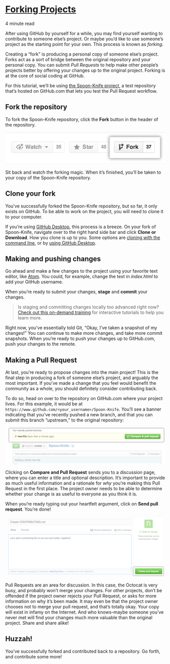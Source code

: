 # [Forking Projects](https://guides.github.com/activities/forking/)

 4 minute read

After using GitHub by yourself for a while, you may find yourself wanting to contribute to someone else’s project. Or maybe you’d like to use someone’s project as the starting point for your own. This process is known as *forking.*

Creating a “fork” is producing a personal copy of someone else’s project. Forks act as a sort of bridge between the original repository and your personal copy. You can submit *Pull Requests* to help make other people’s projects better by offering your changes up to the original project. Forking is at the core of social coding at GitHub.

For this tutorial, we’ll be using [the Spoon-Knife project](https://github.com/octocat/Spoon-Knife), a test repository that’s hosted on GitHub.com that lets you test the Pull Request workflow.



## Fork the repository

To fork the Spoon-Knife repository, click the **Fork** button in the header of the repository.

![A repository's fork button](assets/Bootcamp-Fork.png)

Sit back and watch the forking magic. When it’s finished, you’ll be taken to your copy of the Spoon-Knife repository.



## Clone your fork

You’ve successfully forked the Spoon-Knife repository, but so far, it only exists on GitHub. To be able to work on the project, you will need to clone it to your computer.

If you’re using [GitHub Desktop](https://desktop.github.com/), this process is a breeze. On your fork of Spoon-Knife, navigate over to the right hand side bar and click **Clone or Download**. How you clone is up to you. Some options are [cloning with the command line](https://services.github.com/on-demand/github-cli/clone-repo-cli), or by [using GitHub Desktop](https://services.github.com/on-demand/github-desktop/clone-repository-github-desktop).



## Making and pushing changes

Go ahead and make a few changes to the project using your favorite text editor, like [Atom](https://atom.io/). You could, for example, change the text in *index.html* to add your GitHub username.

When you’re ready to submit your changes, **stage** and **commit** your changes.

> Is staging and committing changes locally too advanced right now? [Check out this on-demand training](https://services.github.com/on-demand/) for interactive tutorials to help you learn more.

Right now, you’ve essentially told Git, “Okay, I’ve taken a snapshot of my changes!” You can continue to make more changes, and take more commit snapshots. When you’re ready to push your changes up to GitHub.com, push your changes to the remote.



## Making a Pull Request

At last, you’re ready to propose changes into the main project! This is the final step in producing a fork of someone else’s project, and arguably the most important. If you’ve made a change that you feel would benefit the community as a whole, you should definitely consider contributing back.

To do so, head on over to the repository on GitHub.com where your project lives. For this example, it would be at `https://www.github.com/<your_username>/Spoon-Knife`. You’ll see a banner indicating that you’ve recently pushed a new branch, and that you can submit this branch “upstream,” to the original repository:

![Recently pushed branch banner](assets/recently_pushed_branch.png)

Clicking on **Compare and Pull Request** sends you to a discussion page, where you can enter a title and optional description. It’s important to provide as much useful information and a rationale for *why* you’re making this Pull Request in the first place. The project owner needs to be able to determine whether your change is as useful to everyone as you think it is.

When you’re ready typing out your heartfelt argument, click on **Send pull request**. You’re done!

![Send Pull Request button](assets/pullrequest-send.png)

Pull Requests are an area for discussion. In this case, the Octocat is very busy, and probably won’t merge your changes. For other projects, don’t be offended if the project owner rejects your Pull Request, or asks for more information on why it’s been made. It may even be that the project owner chooses not to merge your pull request, and that’s totally okay. Your copy will exist in infamy on the Internet. And who knows–maybe someone you’ve never met will find your changes much more valuable than the original project. Share and share alike!



## Huzzah!

You’ve successfully forked and contributed back to a repository. Go forth, and contribute some more!